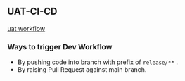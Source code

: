 ## UAT-CI-CD

[uat workflow](https://github.com/REAN-Foundation/rean-health-guru-app/blob/feature/flow_documentation/res/images/release_docs_images/uatWorkflow.png?raw=true)

### Ways to trigger Dev Workflow

* By pushing code into branch with prefix of ``` release/** ``` .
* By raising Pull Request against main branch.

